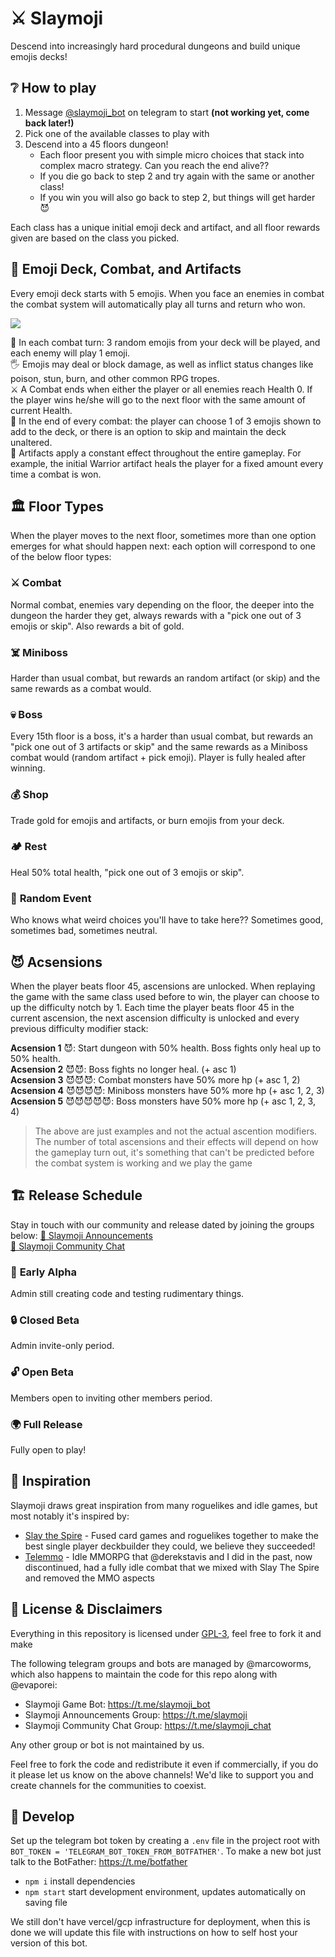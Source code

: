 # ⚔️ Slaymoji

Descend into increasingly hard procedural dungeons and build unique emojis decks!

## ❔ How to play

1) Message [@slaymoji_bot](https://t.me/slaymoji_bot) on telegram to start **(not working yet, come back later!)**
2) Pick one of the available classes to play with
3) Descend into a 45 floors dungeon!
    - Each floor present you with simple micro choices that stack into complex macro strategy. Can you reach the end alive??
    - If you die go back to step 2 and try again with the same or another class!
    - If you win you will also go back to step 2, but things will get harder 😈

Each class has a unique initial emoji deck and artifact, and all floor rewards given are based on the class you picked.

## 👊 Emoji Deck, Combat, and Artifacts

Every emoji deck starts with 5 emojis. When you face an enemies in combat the combat system will automatically play all turns and return who won.

![](https://i.imgur.com/q5xrqfu.png)

👊 In each combat turn: 3 random emojis from your deck will be played, and each enemy will play 1 emoji.  
🖐️ Emojis may deal or block damage, as well as inflict status changes like poison, stun, burn, and other common RPG tropes.  
⚔️ A Combat ends when either the player or all enemies reach Health 0. If the player wins he/she will go to the next floor with the same amount of current Health.  
🎲 In the end of every combat: the player can choose 1 of 3 emojis shown to add to the deck, or there is an option to skip and maintain the deck unaltered.  
💖 Artifacts apply a constant effect throughout the entire gameplay. For example, the initial Warrior artifact heals the player for a fixed amount every time a combat is won.  

## 🏛️ Floor Types

When the player moves to the next floor, sometimes more than one option emerges for what should happen next: each option will correspond to one of the below floor types:

### ⚔️ **Combat**
Normal combat, enemies vary depending on the floor, the deeper into the dungeon the harder they get, always rewards with a "pick one out of 3 emojis or skip". Also rewards a bit of gold.

### ☠️ **Miniboss**
Harder than usual combat, but rewards an random artifact (or skip) and the same rewards as a combat would.

### 💀 **Boss**
Every 15th floor is a boss, it's a harder than usual combat, but rewards an "pick one out of 3 artifacts or skip" and the same rewards as a Miniboss combat would (random artifact + pick emoji). Player is fully healed after winning.

### 💰 **Shop**
Trade gold for emojis and artifacts, or burn emojis from your deck.

### 🏕️ **Rest**
Heal 50% total health, "pick one out of 3 emojis or skip".

### 🎲 **Random Event**
Who knows what weird choices you'll have to take here?? Sometimes good, sometimes bad, sometimes neutral. 

## 😈 Acsensions

When the player beats floor 45, ascensions are unlocked. When replaying the game with the same class used before to win, the player can choose to up the difficulty notch by 1. Each time the player beats floor 45 in the current ascension, the next ascension difficulty is unlocked and every previous difficulty modifier stack:

**Acsension 1** 😈: Start dungeon with 50% health. Boss fights only heal up to 50% health.  
**Acsension 2** 😈😈: Boss fights no longer heal. (+ asc 1)  
**Acsension 3** 😈😈😈: Combat monsters have 50% more hp (+ asc 1, 2)  
**Acsension 4** 😈😈😈😈: Miniboss monsters have 50% more hp (+ asc 1, 2, 3)  
**Acsension 5** 😈😈😈😈😈: Boss monsters have 50% more hp (+ asc 1, 2, 3, 4)  

> The above are just examples and not the actual ascention modifiers. The number of total ascensions and their effects will depend on how the gameplay turn out, it's something that can't be predicted before the combat system is working and we play the game 

## 🏗️ Release Schedule

Stay in touch with our community and release dated by joining the groups below:
[🚨 Slaymoji Announcements](https://t.me/slaymoji)  
[💬 Slaymoji Community Chat](https://t.me/slaymoji_chat)  

### 🧱 **Early Alpha**
Admin still creating code and testing rudimentary things.

### 🔒 **Closed Beta**
Admin invite-only period.

### 🔓 **Open Beta**
Members open to inviting other members period.

### 🌍 **Full Release**
Fully open to play! 

## 🌟 Inspiration

Slaymoji draws great inspiration from many roguelikes and idle games, but most notably it's inspired by:

- [Slay the Spire](https://store.steampowered.com/app/646570/Slay_the_Spire/) - Fused card games and roguelikes together to make the best single player deckbuilder they could, we believe they succeeded!
- [Telemmo](https://github.com/telemmo/telemmo) - Idle MMORPG that @derekstavis and I did in the past, now discontinued, had a fully idle combat that we mixed with Slay The Spire and removed the MMO aspects

## 📖 License & Disclaimers

Everything in this repository is licensed under [GPL-3](https://www.gnu.org/licenses/gpl-3.0.en.html), feel free to fork it and make

The following telegram groups and bots are managed by @marcoworms, which also happens to maintain the code for this repo along with @evaporei:

- Slaymoji Game Bot: https://t.me/slaymoji_bot  
- Slaymoji Announcements Group: https://t.me/slaymoji  
- Slaymoji Community Chat Group: https://t.me/slaymoji_chat  

Any other group or bot is not maintained by us.

Feel free to fork the code and redistribute it even if commercially, if you do it please let us know on the above channels! We'd like to support you and create channels for the communities to coexist.

## 🔧 Develop

Set up the telegram bot token by creating a `.env` file in the project root with `BOT_TOKEN = 'TELEGRAM_BOT_TOKEN_FROM_BOTFATHER'`. To make a new bot just talk to the BotFather: https://t.me/botfather

- `npm i` install dependencies
- `npm start` start development environment, updates automatically on saving file

We still don't have vercel/gcp infrastructure for deployment, when this is done we will update this file with instructions on how to self host your version of this bot.